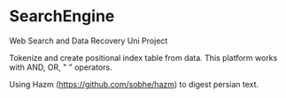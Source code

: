 # SearchEngine
Web Search and Data Recovery Uni Project

Tokenize and create positional index table from data. This platform works with AND, OR, " " operators.

Using Hazm (https://github.com/sobhe/hazm) to digest persian text.
